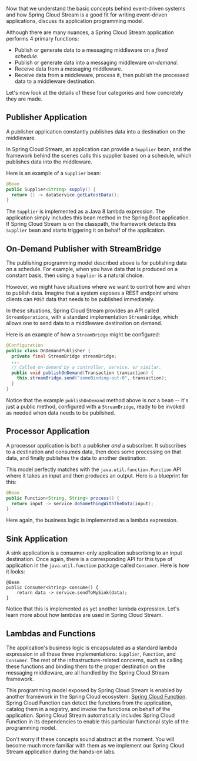 Now that we understand the basic concepts behind event-driven systems and how Spring Cloud Stream is a good fit for writing event-driven applications, discuss its application programming model.

Although there are many nuances, a Spring Cloud Stream application performs 4 primary functions:

- Publish or generate data to a messaging middleware on a _fixed schedule_.
- Publish or generate data into a messaging middleware _on-demand_.
- Receive data from a messaging middleware.
- Receive data from a middleware, process it, then publish the processed data to a middleware destination.

Let's now look at the details of these four categories and how concretely they are made.

## Publisher Application

A publisher application constantly publishes data into a destination on the middleware.

In Spring Cloud Stream, an application can provide a `Supplier` bean, and the framework behind the scenes calls this supplier based on a schedule, which publishes data into the middleware.

Here is an example of a `Supplier` bean:

```java
@Bean
public Supplier<String> supply() {
  return () -> dataService.getLatestData();
}

```

The `Supplier` is implemented as a Java 8 lambda expression. The application simply includes this bean method in the Spring Boot application. If Spring Cloud Stream is on the classpath, the framework detects this `Supplier` bean and starts triggering it on behalf of the application.

## On-Demand Publisher with StreamBridge

The publishing programming model described above is for publishing data on a schedule. For example, when you have data that is produced on a constant basis, then using a `Supplier` is a natural choice.

However, we might have situations where we want to control how and when to publish data. Imagine that a system exposes a REST endpoint where clients can `POST` data that needs to be published immediately.

In these situations, Spring Cloud Stream provides an API called `StreamOperations`, with a standard implementation `StreamBridge`, which allows one to send data to a middleware destination on demand.

Here is an example of how a `StreamBridge` might be configured:

```java
@Configuration
public class OnDemandPublisher {
  private final StreamBridge streamBridge;
  ...
  // Called on-demand by a controller, service, or similar.
  public void publishOnDemand(Transaction transaction) {
    this.streamBridge.send("someBinding-out-0", transaction);
  }
}
```

Notice that the example `publishOnDemand` method above is _not_ a bean -- it's just a public method, configured with a `StreamBridge`, ready to be invoked as needed when data needs to be published.

## Processor Application

A processor application is both a publisher _and_ a subscriber. It subscribes to a destination and consumes data, then does some processing on that data, and finally publishes the data to another destination.

This model perfectly matches with the `java.util.function.Function` API where it takes an input and then produces an output. Here is a blueprint for this:

```java
@Bean
public Function<String, String> process() {
  return input -> service.doSomethingWithTheData(input);
}

```

Here again, the business logic is implemented as a lambda expression.

## Sink Application

A sink application is a consumer-only application subscribing to an input destination. Once again, there is a corresponding API for this type of application in the `java.util.function` package called `Consumer`. Here is how it looks:

```
@Bean
public Consumer<String> consume() {
    return data -> service.sendToMySink(data);
}
```

Notice that this is implemented as yet another lambda expression. Let's learn more about how lambdas are used in Spring Cloud Stream.

## Lambdas and Functions

The application's business logic is encapsulated as a standard lambda expression in all these three implementations: `Supplier`, `Function`, and `Consumer`. The rest of the infrastructure-related concerns, such as calling these functions and binding them to the proper destination on the messaging middleware, are all handled by the Spring Cloud Stream framework.

This programming model exposed by Spring Cloud Stream is enabled by another framework in the Spring Cloud ecosystem: [Spring Cloud Function](https://spring.io/projects/spring-cloud-function). Spring Cloud Function can detect the functions from the application, catalog them in a registry, and invoke the functions on behalf of the application. Spring Cloud Stream automatically includes Spring Cloud Function in its dependencies to enable this particular functional style of the programming model.

Don't worry if these concepts sound abstract at the moment. You will become much more familiar with them as we implement our Spring Cloud Stream application during the hands-on labs.
